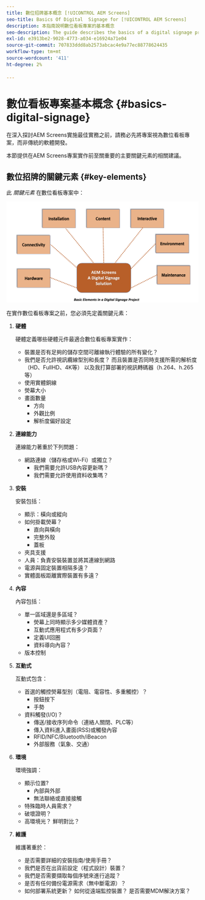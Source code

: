 ```yaml
---
title: 數位招牌基本概念 [!UICONTROL AEM Screens]
seo-title: Basics Of Digital  Signage for [!UICONTROL AEM Screens]
description: 本指南說明數位看板專案的基本概念
seo-description: The guide describes the basics of a digital signage project
exl-id: e3913be2-9028-4773-a034-e16924a71e04
source-git-commit: 707833ddd8ab2573abcac4e9a77ec88778624435
workflow-type: tm+mt
source-wordcount: '411'
ht-degree: 2%

---
```


# 數位看板專案基本概念 {#basics-digital-signage}

在深入探討AEM Screens實施最佳實務之前，請務必先將專案視為數位看板專案，而非傳統的軟體開發。

本節提供在AEM Screens專案實作前至關重要的主要關鍵元素的相關建議。

## 數位招牌的關鍵元素 {#key-elements}

此 *關鍵元素* 在數位看板專案中：

![](/help/assets/Elements-Revised.png)

在實作數位看板專案之前，您必須先定義關鍵元素：

1. **硬體**

   硬體定義哪些硬體元件最適合數位看板專案實作：
   * 裝置是否有足夠的儲存空間可離線執行體驗的所有變化？
   * 我們是否允許視訊纜線型別和長度？ 而且裝置是否同時支援所需的解析度（HD、FullHD、4K等） 以及我打算部署的視訊轉碼器（h.264、h.265等）
   * 使用實體銅線
   * 熒幕大小
   * 畫面數量
      * 方向
      * 外觀比例
      * 解析度偏好設定

1. **連線能力**

   連線能力著重於下列問題：
   * 網路連線（儲存格或Wi-Fi）或獨立？
      * 我們需要允許USB內容更新嗎？
      * 我們需要允許使用資料收集嗎？

1. **安裝**

   安裝包括：
   * 顯示：橫向或縱向
   * 如何掛載熒幕？
      * 直向與橫向
      * 完整外殼
      * 蓋板
   * 夾具支援
   * 人員：負責安裝裝置並將其連線到網路
   * 電源與固定裝置相隔多遠？
   * 實體面板距離實際裝置有多遠？

1. **內容**

   內容包括：
   * 單一區域還是多區域？
      * 熒幕上同時顯示多少媒體資產？
      * 互動式應用程式有多少頁面？
      * 定義UI回圈
      * 資料導向內容？
   * 版本控制

1. **互動式**

   互動式包含：
   * 首選的觸控熒幕型別（電阻、電容性、多重觸控）？
      * 按鈕按下
      * 手勢
   * 資料觸發(I/O)？
      * 傳送/接收序列命令（連絡人關閉、PLC等）
      * 傳入資料進入畫面(RSS)或觸發內容
      * RFID/NFC/Bluetooth/iBeacon
      * 外部服務（氣象、交通）

1. **環境**

   環境強調：
   * 顯示位置?
      * 內部與外部
      * 無法聯絡或直接接觸
   * 特殊臨時人員需求？
   * 破壞證明？
   * 高環境光？ 鮮明對比？

1. **維護**

   維護著重於：

   * 是否需要詳細的安裝指南/使用手冊？
   * 我們是否在出貨前設定（程式設計）裝置？
   * 我們是否需要擷取每個序號來進行追蹤？
   * 是否有任何備份電源需求（無中斷電源）？
   * 如何部署系統更新？ 如何從遠端監控裝置？ 是否需要MDM解決方案？
